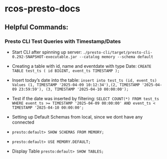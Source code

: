 # rcos-presto-docs

## Helpful Commands:

### Presto CLI Test Queries with Timestamp/Dates
- Start CLI after spinning up server:
`./presto-cli/target/presto-cli-0.292-SNAPSHOT-executable.jar --catalog memory --schema default`

- Creating a table with id, name and eventdate with type Date:
`CREATE TABLE test_ts ( id BIGINT, event_ts TIMESTAMP );`

- Insert today’s date into the table:
` insert into test_ts (id, event_ts) Values (1, TIMESTAMP '2025-04-09 10:12:34'),(2, TIMESTAMP '2025-04-09 23:59:59'), (3, TIMESTAMP '2025-04-10 00:00:00');
`

- Test if the date was inserted by filtering:
`SELECT COUNT(*) FROM test_ts WHERE event_ts >= TIMESTAMP '2025-04-09 00:00:00' AND event_ts < TIMESTAMP '2025-04-10 00:00:00';`

- Setting up Default Schemas from local, since we dont have any connected

- `presto:default> SHOW SCHEMAS FROM MEMORY;`

- `presto:default> USE MEMORY.DEFAULT;`

- Display Table
`presto:default> SHOW TABLES;`
